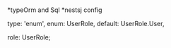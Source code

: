 # <PACKAGES FOR THIS PROJECT>
*typeOrm and Sql
*nestsj config



type: 'enum',
enum: UserRole,
default: UserRole.User,

role: UserRole;